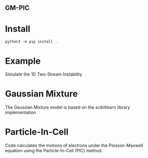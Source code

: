 ## GM-PIC

# Install
```python3 -m pip install . ```

# Example
Simulate the 1D Two-Stream Instability

# Gaussian Mixture
The Gaussian Mixture model is based on the scikitlearn library implementation

# Particle-In-Cell
Code calculates the motions of electrons under the Poisson-Maxwell equation using the Particle-In-Cell (PIC) method. 

